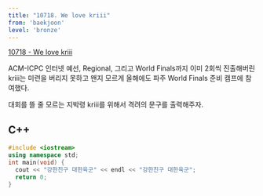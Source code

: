 ```yaml
---
title: "10718. We love kriii"
from: 'baekjoon'
level: 'bronze'
---
```


[10718 - We love kriii](https://www.acmicpc.net/problem/10718)

ACM-ICPC 인터넷 예선, Regional, 그리고 World Finals까지 이미 2회씩 진출해버린 kriii는 미련을 버리지 못하고 왠지 모르게 올해에도 파주 World Finals 준비 캠프에 참여했다.

대회를 뜰 줄 모르는 지박령 kriii를 위해서 격려의 문구를 출력해주자.

## C++

```cpp
#include <iostream>
using namespace std;
int main(void) {
  cout << "강한친구 대한육군" << endl << "강한친구 대한육군";
  return 0;
}
```